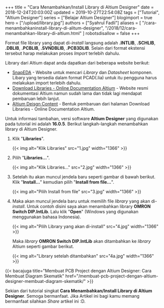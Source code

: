 +++
title = "Cara Menambahkan/Install Library di Altium Designer"
date = 2018-12-24T20:03:00Z
updated = 2019-10-27T22:54:08Z
tags = ["Tutorial", "Altium Designer"]
series = ["Belajar Altium Designer"]
blogimport = true 
hero = ["/upload/library.jpg"]
authors = ["Syahrul Fadli"]
aliases = [
    "/cara-menambahkaninstall-library-di-alitum-designer",
    "/2018/12/cara-menambahkan-library-di-altium.html"
]
robotsdisallow = false
+++

Format file library yang dapat di-<i>install</i> langsung adalah <b>.INTLIB</b>, <b>.SCHLIB</b>, <b>.DBLIB</b>, <b>.PCBLIB</b>, <b>.SVNDBLIB</b>, <b>.PCB3DLIB</b>. Selain dari format ekstensi tersebut harap melakukan proses <i>Import </i>terlebih dahulu.

Library dari Altium dapat anda dapatkan dari beberapa website berikut: 

* <a href="https://www.snapeda.com/" rel="nofollow" title="Download library altium">SnapEDA</a> - Website untuk mencari <i>Library</i> dan <i>Datasheet</i> komponen. Libary yang tersedia dalam format PCAD(.lia) untuk itu pengguna harus melakukan import terlebih dahulu.
* <a href="https://techdocs.altium.com/display/ADOH/Download+Libraries" rel="nofollow" target="_blank" title="Download library altium">Download Libraries - Online Documentation Altium</a> - Website resmi dokumentasi Altium namun sudah lama dan tidak  lagi mendapat pembaruan lebih lanjut.
* <a href="https://designcontent.live.altium.com/" rel="nofollow" title="Download library altium"> Altium Deisgn Content</a> - Bentuk pembaruan dari halaman Download Libraries - Online Documentation Altium.

Untuk informasi tambahan, versi software <b>Altium Designer<b></b></b> yang digunakan pada tutorial ini adalah <b>16.0.5</b>. Berikut langkah-langkah menambahkan library di Altium Designer. 
1. Klik "<b>Libraries</b>". <br/>

	{{< img alt="Klik Libraries" src="1.jpg" width="1366" >}}

2. Pilih "<b>Libraries...</b>".

	{{< img alt="Klik Libraries..." src="2.jpg" width="1366" >}}

3. Setelah itu akan muncul jendela baru seperti gambar di bawah berikut. Klik "<b>Install...</b>" kemudian pilih "<b>Install from file...</b>". 

	{{< img alt="Pilih Install from file" src="3.jpg" width="1366" >}} 

4. Maka akan muncul jendela baru untuk memilih file <i>library</i> yang akan di-<i>install</i>. Untuk contoh disini saya akan menambahkan library <b>OMRON Switch DIP.IntLib</b>. Lalu klik "<b>Open</b>" (Windows yang digunakan menggunakan bahasa Indonesia). 

	{{< img alt="Pilih Library yang akan di-install"  src="4.jpg" width="1366" >}}
	
	Maka <i>library</i> <b>OMRON Switch DIP.IntLib</b> akan ditambahkan ke <i>library</i> Altium seperti gambar berikut.

	{{< img alt="Library setelah ditambahkan"  src="4a.jpg" width="1366" >}}

{{< bacajuga title="Membuat PCB Project dengan Altium Designer: Cara Membuat Diagram Skematik" href="/membuat-pcb-project-dengan-altium-designer-membuat-diagram-skematik/" >}}

Sekian dari tutorial singkat <b>Cara Menambahkan/Install Library di Altium Designer</b>. Semoga bermanfaat. Jika Artikel ini bagi kamu memang bermanfaat silahkan <i>Share</i> artikel ini :D.
